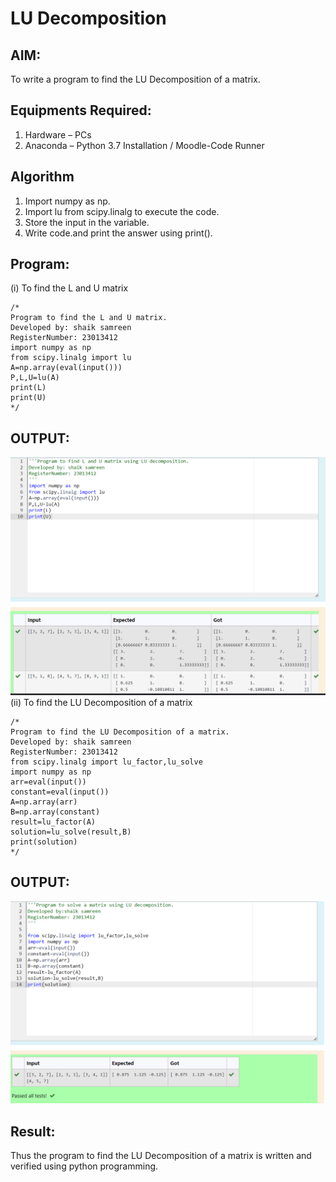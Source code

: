 # LU Decomposition 

## AIM:
To write a program to find the LU Decomposition of a matrix.

## Equipments Required:
1. Hardware – PCs
2. Anaconda – Python 3.7 Installation / Moodle-Code Runner

## Algorithm
1. Import numpy as np.
2. Import lu from scipy.linalg to execute the code.
3. Store the input in the variable. 
4. Write code.and print the answer using print().

## Program:
(i) To find the L and U matrix
```
/*
Program to find the L and U matrix.
Developed by: shaik samreen
RegisterNumber: 23013412
import numpy as np
from scipy.linalg import lu
A=np.array(eval(input()))
P,L,U=lu(A)
print(L)
print(U)
*/
```
## OUTPUT:
![output](./find_lu.png)
(ii) To find the LU Decomposition of a matrix
```
/*
Program to find the LU Decomposition of a matrix.
Developed by: shaik samreen
RegisterNumber: 23013412
from scipy.linalg import lu_factor,lu_solve 
import numpy as np
arr=eval(input())
constant=eval(input())
A=np.array(arr)
B=np.array(constant)
result=lu_factor(A)
solution=lu_solve(result,B)
print(solution)
*/
```
## OUTPUT:
![output](./solve_lu.png)


## Result:
Thus the program to find the LU Decomposition of a matrix is written and verified using python programming.

